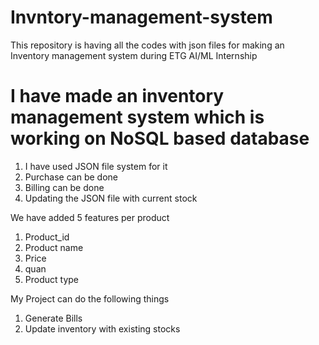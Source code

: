 # Invntory-management-system
This repository is having all the codes with json files for making an Inventory management system during ETG AI/ML Internship

# I have made an inventory management system which is working on NoSQL based database
1. I have used JSON file system for it
2. Purchase can be done
3. Billing can be done
4. Updating the JSON file with current stock

We have added 5 features per product
1. Product_id
2. Product name
3. Price
4. quan
5. Product type

My Project can do the following things
1. Generate Bills
2. Update inventory with existing stocks
